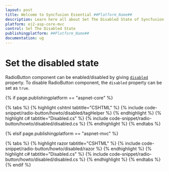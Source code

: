 ```yaml
---
layout: post
title: Welcome to Syncfusion Essential ##Platform_Name##
description: Learn here all about Set The Disabled State of Syncfusion Essential ##Platform_Name## widgets based on HTML5 and jQuery.
platform: ej2-asp-core-mvc
control: Set The Disabled State
publishingplatform: ##Platform_Name##
documentation: ug
---
```



# Set the disabled state

RadioButton component can be enabled/disabled by giving [`disabled`](https://help.syncfusion.com/cr/aspnetcore-js2/Syncfusion.EJ2.Buttons.RadioButton.html#Syncfusion_EJ2_Buttons_RadioButton_Disabled) property. To disable RadioButton component,
the `disabled` property can be set as `true`.

{% if page.publishingplatform == "aspnet-core" %}

{% tabs %}
{% highlight cshtml tabtitle="CSHTML" %}
{% include code-snippet/radio-button/howto/disabled/tagHelper %}
{% endhighlight %}
{% highlight c# tabtitle="Disabled.cs" %}
{% include code-snippet/radio-button/howto/disabled/disabled.cs %}
{% endhighlight %}
{% endtabs %}

{% elsif page.publishingplatform == "aspnet-mvc" %}

{% tabs %}
{% highlight razor tabtitle="CSHTML" %}
{% include code-snippet/radio-button/howto/disabled/razor %}
{% endhighlight %}
{% highlight c# tabtitle="Disabled.cs" %}
{% include code-snippet/radio-button/howto/disabled/disabled.cs %}
{% endhighlight %}
{% endtabs %}
{% endif %}

